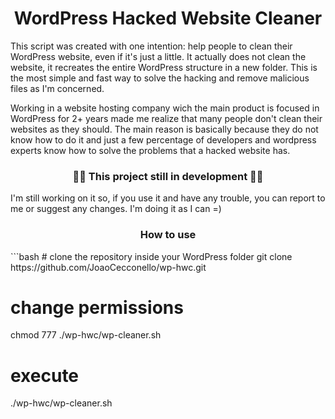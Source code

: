 <h1 align="center">WordPress Hacked Website Cleaner</h1>
<p>
    This script was created with one intention: help people to clean their WordPress website, even if it's just a little. It actually does not clean the website, it recreates the entire WordPress structure in a new folder. This is the most simple and fast way to solve the hacking and remove malicious files as I'm concerned.
</p>
<p>
    Working in a website hosting company wich the main product is focused in WordPress for 2+ years made me realize that many people don't clean their websites as they should. The main reason is basically because they do not know how to do it and just a few percentage of developers and wordpress experts know how to solve the problems that a hacked website has.
</p>

<h3 align="center">🚧🚧 This project still in development 🚧🚧</h3>
<p>
    I'm still working on it so, if you use it and have any trouble, you can report to me or suggest any changes. I'm doing it as I can =)
</p>

<h3 align="center">How to use</h3>
```bash
# clone the repository inside your WordPress folder
git clone https://github.com/JoaoCecconello/wp-hwc.git

# change permissions
chmod 777 ./wp-hwc/wp-cleaner.sh

# execute
./wp-hwc/wp-cleaner.sh
```

